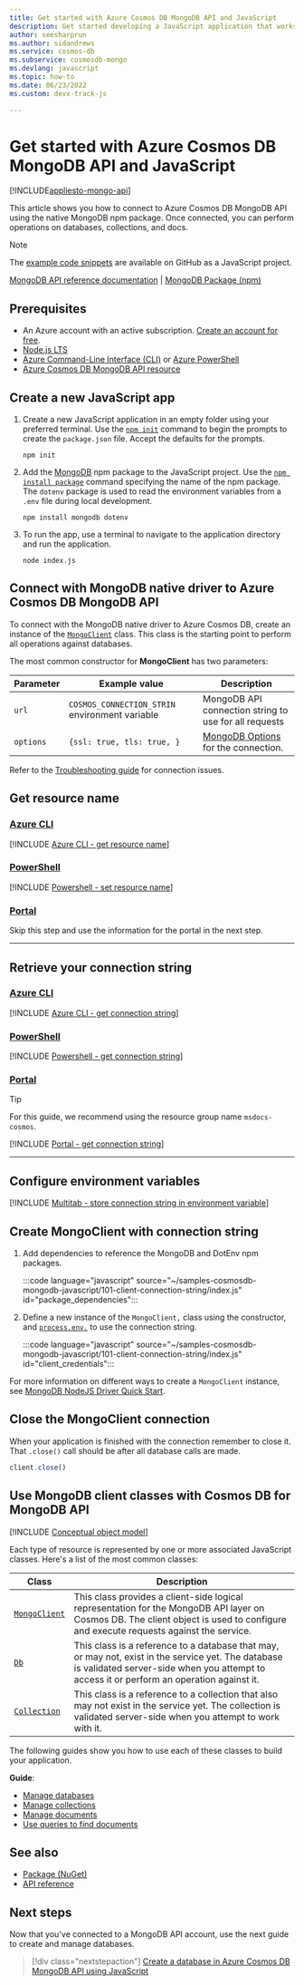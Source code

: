 ```yaml
---
title: Get started with Azure Cosmos DB MongoDB API and JavaScript
description: Get started developing a JavaScript application that works with Azure Cosmos DB MongoDB API. This article helps you learn how to set up a project and configure access to an Azure Cosmos DB MongoDB API database.
author: seesharprun
ms.author: sidandrews
ms.service: cosmos-db
ms.subservice: cosmosdb-mongo
ms.devlang: javascript
ms.topic: how-to
ms.date: 06/23/2022
ms.custom: devx-track-js

---
```


# Get started with Azure Cosmos DB MongoDB API and JavaScript
[!INCLUDE[appliesto-mongo-api](../includes/appliesto-mongodb-api.md)]

This article shows you how to connect to Azure Cosmos DB MongoDB API using the native MongoDB npm package. Once connected, you can perform operations on databases, collections, and docs.

> [!NOTE]
> The [example code snippets](https://github.com/Azure-Samples/cosmos-db-mongodb-api-javascript-samples) are available on GitHub as a JavaScript project.

[MongoDB API reference documentation](https://docs.mongodb.com/drivers/node) | [MongoDB Package (npm)](https://www.npmjs.com/package/mongodb)


## Prerequisites

* An Azure account with an active subscription. [Create an account for free](https://azure.microsoft.com/free).
* [Node.js LTS](https://nodejs.org/en/download/)
* [Azure Command-Line Interface (CLI)](/cli/azure/) or [Azure PowerShell](/powershell/azure/)
* [Azure Cosmos DB MongoDB API resource](quickstart-javascript.md#create-an-azure-cosmos-db-account)

## Create a new JavaScript app

1. Create a new JavaScript application in an empty folder using your preferred terminal. Use the [``npm init``](https://docs.npmjs.com/cli/v8/commands/npm-init) command to begin the prompts to create the `package.json` file. Accept the defaults for the prompts. 

    ```console
    npm init
    ```

2. Add the [MongoDB](https://www.npmjs.com/package/mongodb) npm package to the JavaScript project. Use the [``npm install package``](https://docs.npmjs.com/cli/v8/commands/npm-install) command specifying the name of the npm package. The `dotenv` package is used to read the environment variables from a `.env` file during local development.

    ```console
    npm install mongodb dotenv
    ```

3. To run the app, use a terminal to navigate to the application directory and run the application.

    ```console
    node index.js
    ```

## Connect with MongoDB native driver to Azure Cosmos DB MongoDB API

To connect with the MongoDB native driver to Azure Cosmos DB, create an instance of the [``MongoClient``](https://mongodb.github.io/node-mongodb-native/4.5/classes/MongoClient.html#connect) class. This class is the starting point to perform all operations against databases. 

The most common constructor for **MongoClient** has two parameters:

| Parameter | Example value | Description |
| --- | --- | --- |
| ``url`` | ``COSMOS_CONNECTION_STRIN`` environment variable | MongoDB API connection string to use for all requests |
| ``options`` | `{ssl: true, tls: true, }` | [MongoDB Options](https://mongodb.github.io/node-mongodb-native/4.5/interfaces/MongoClientOptions.html) for the connection. |

Refer to the [Troubleshooting guide](error-codes-solutions.md) for connection issues.

## Get resource name

### [Azure CLI](#tab/azure-cli)

[!INCLUDE [Azure CLI - get resource name](<./includes/azure-cli-get-resource-name.md>)]

### [PowerShell](#tab/azure-powershell)

[!INCLUDE [Powershell - set resource name](<./includes/powershell-set-resource-name.md>)]

### [Portal](#tab/azure-portal)

Skip this step and use the information for the portal in the next step.

---

## Retrieve your connection string

### [Azure CLI](#tab/azure-cli)

[!INCLUDE [Azure CLI - get connection string](<./includes/azure-cli-get-connection-string.md>)]

### [PowerShell](#tab/azure-powershell)

[!INCLUDE [Powershell - get connection string](<./includes/powershell-get-connection-string.md>)]

### [Portal](#tab/azure-portal)

> [!TIP]
> For this guide, we recommend using the resource group name ``msdocs-cosmos``.

[!INCLUDE [Portal - get connection string](<./includes/portal-get-connection-string-from-sign-in.md>)]

---

## Configure environment variables

[!INCLUDE [Multitab - store connection string in environment variable](<./includes/environment-variables-connection-string.md>)]

## Create MongoClient with connection string


1. Add dependencies to reference the MongoDB and DotEnv npm packages. 

    :::code language="javascript" source="~/samples-cosmosdb-mongodb-javascript/101-client-connection-string/index.js" id="package_dependencies":::

2. Define a new instance of the ``MongoClient,`` class using the constructor, and [``process.env.``](https://nodejs.org/dist/latest-v8.x/docs/api/process.html#process_process_env) to use the connection string.

    :::code language="javascript" source="~/samples-cosmosdb-mongodb-javascript/101-client-connection-string/index.js" id="client_credentials":::

For more information on different ways to create a ``MongoClient`` instance, see [MongoDB NodeJS Driver Quick Start](https://www.npmjs.com/package/mongodb#quick-start).

## Close the MongoClient connection

When your application is finished with the connection remember to close it. That `.close()` call should be after all database calls are made. 

```javascript
client.close()
```

## Use MongoDB client classes with Cosmos DB for MongoDB API

[!INCLUDE [Conceptual object model](<./includes/conceptual-object-model.md>)]

Each type of resource is represented by one or more associated JavaScript classes. Here's a list of the most common classes:

| Class | Description |
|---|---|
|[``MongoClient``](https://mongodb.github.io/node-mongodb-native/4.5/classes/MongoClient.html)|This class provides a client-side logical representation for the MongoDB API layer on Cosmos DB. The client object is used to configure and execute requests against the service.|
|[``Db``](https://mongodb.github.io/node-mongodb-native/4.5/classes/Db.html)|This class is a reference to a database that may, or may not, exist in the service yet. The database is validated server-side when you attempt to access it or perform an operation against it.|
|[``Collection``](https://mongodb.github.io/node-mongodb-native/4.5/classes/Collection.html)|This class is a reference to a collection that also may not exist in the service yet. The collection is validated server-side when you attempt to work with it.|

The following guides show you how to use each of these classes to build your application.

**Guide**:

* [Manage databases](how-to-javascript-manage-databases.md)  
* [Manage collections](how-to-javascript-manage-collections.md) 
* [Manage documents](how-to-javascript-manage-documents.md) 
* [Use queries to find documents](how-to-javascript-manage-queries.md) 

## See also

- [Package (NuGet)](https://www.nuget.org/packages/Microsoft.Azure.Cosmos)
- [API reference](https://docs.mongodb.com/drivers/node)

## Next steps

Now that you've connected to a MongoDB API account, use the next guide to create and manage databases.

> [!div class="nextstepaction"]
> [Create a database in Azure Cosmos DB MongoDB API using JavaScript](how-to-javascript-manage-databases.md)